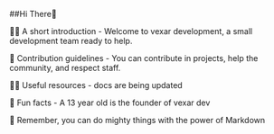 ##Hi There👋

🙋‍♀️ A short introduction - Welcome to vexar development, a small development team ready to help.

🌈 Contribution guidelines - You can contribute in projects, help the community, and respect staff.

👩‍💻 Useful resources - docs are being updated

🍿 Fun facts - A 13 year old is the founder of vexar dev

🧙 Remember, you can do mighty things with the power of Markdown

